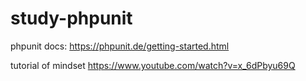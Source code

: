 # study-phpunit

phpunit docs:
https://phpunit.de/getting-started.html

tutorial of mindset
https://www.youtube.com/watch?v=x_6dPbyu69Q
